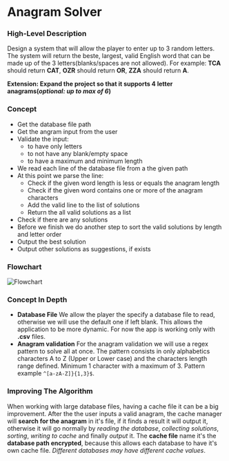 # Anagram Solver

### High-Level Description
Design a system that will allow the player to enter up to 3 random letters. The system will return the beste, largest, valid English word that can be made up of the 3 letters(blanks/spaces are not allowed). For example: **TCA** should return **CAT**, **OZR** should return **OR**, **ZZA** should return **A**.

**Extension: Expand the project so that it supports 4 letter anagrams(*optional: up to max of 6*)**

### Concept
* Get the database file path
* Get the angram input from the user
* Validate the input:
	- to have only letters
	- to not have any blank/empty space
	- to have a maximum and minimum length
* We read each line of the database file from a the given path
* At this point we parse the line:
	- Check if the given word length is less or equals the anagram length
	- Check if the given word contains one or more of the anagram characters
	- Add the valid line to the list of solutions
	- Return the all valid solutions as a list
* Check if there are any solutions
* Before we finish we do another step to sort the valid solutions by length and letter order
* Output the best solution
* Output other solutions as suggestions, if exists

### Flowchart
![Flowchart](https://github.com/codrin-axinte/Anagram-Solver/blob/master/AnagramSolver.png)

### Concept In Depth
* **Database File**
We allow the player the specify a database file to read, otherwise we will use the default one if left blank. This allows the application to be more dynamic. For now the app is working only with **.csv** files.
* **Anagram validation**
  For the anagram validation we will use a regex pattern to solve all at once. The pattern consists in only alphabetics characters A to Z (Upper or Lower case) and the characters length range defined. Minimum 1 character with a maximum of 3. Pattern example `^[a-zA-Z]}{1,3}$`.


### Improving The Algorithm
When working with large database files, having a cache file it can be a big improvement. After the the user inputs a valid anagram, the cache manager will **search for the anagram** in it's file, if it finds a result it will output it, otherwise it will go normally by *reading the database*, *collecting solutions*, *sorting*, *writing to cache* and finally *output* it.
The **cache file** name it's the **database path encrypted**, because this allows each database to have it's own cache file. *Different databases may have different cache values*.

